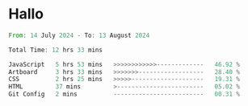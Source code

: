 # Hallo
<!--START_SECTION:waka-->

```rust
From: 14 July 2024 - To: 13 August 2024

Total Time: 12 hrs 33 mins

JavaScript   5 hrs 53 mins   >>>>>>>>>>>>-------------   46.92 %
Artboard     3 hrs 33 mins   >>>>>>>------------------   28.40 %
CSS          2 hrs 25 mins   >>>>>--------------------   19.31 %
HTML         37 mins         >------------------------   05.02 %
Git Config   2 mins          -------------------------   00.31 %
```

<!--END_SECTION:waka-->
